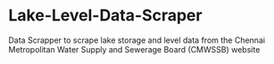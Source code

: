 # Lake-Level-Data-Scraper
Data Scrapper to scrape lake storage and level data from the Chennai Metropolitan Water Supply and Sewerage Board (CMWSSB) website 
